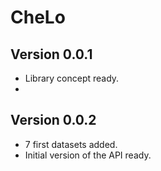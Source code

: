 # CheLo

## Version 0.0.1
- Library concept ready.
- 
## Version 0.0.2
- 7 first datasets added.
- Initial version of the API ready.